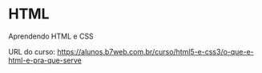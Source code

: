 # HTML
 Aprendendo HTML e CSS

 URL do curso:
 https://alunos.b7web.com.br/curso/html5-e-css3/o-que-e-html-e-pra-que-serve
